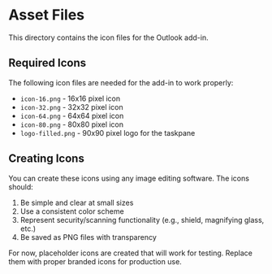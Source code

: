 # Asset Files

This directory contains the icon files for the Outlook add-in.

## Required Icons

The following icon files are needed for the add-in to work properly:

- `icon-16.png` - 16x16 pixel icon
- `icon-32.png` - 32x32 pixel icon  
- `icon-64.png` - 64x64 pixel icon
- `icon-80.png` - 80x80 pixel icon
- `logo-filled.png` - 90x90 pixel logo for the taskpane

## Creating Icons

You can create these icons using any image editing software. The icons should:

1. Be simple and clear at small sizes
2. Use a consistent color scheme
3. Represent security/scanning functionality (e.g., shield, magnifying glass, etc.)
4. Be saved as PNG files with transparency

For now, placeholder icons are created that will work for testing. Replace them with proper branded icons for production use.

